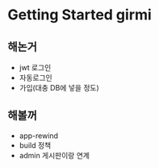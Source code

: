 # Getting Started girmi 

## 해논거
- jwt 로그인
- 자동로그인
- 가입(대충 DB에 넣을 정도)

## 해볼꺼
- app-rewind
- build 정책
- admin 게시판이랑 연계